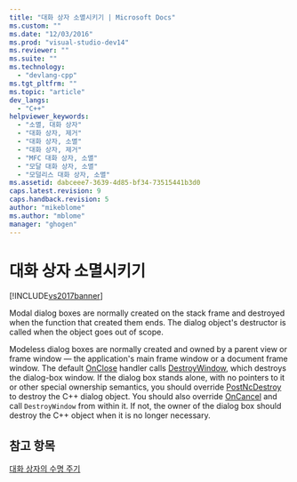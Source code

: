```yaml
---
title: "대화 상자 소멸시키기 | Microsoft Docs"
ms.custom: ""
ms.date: "12/03/2016"
ms.prod: "visual-studio-dev14"
ms.reviewer: ""
ms.suite: ""
ms.technology: 
  - "devlang-cpp"
ms.tgt_pltfrm: ""
ms.topic: "article"
dev_langs: 
  - "C++"
helpviewer_keywords: 
  - "소멸, 대화 상자"
  - "대화 상자, 제거"
  - "대화 상자, 소멸"
  - "대화 상자, 제거"
  - "MFC 대화 상자, 소멸"
  - "모달 대화 상자, 소멸"
  - "모덜리스 대화 상자, 소멸"
ms.assetid: dabceee7-3639-4d85-bf34-73515441b3d0
caps.latest.revision: 9
caps.handback.revision: 5
author: "mikeblome"
ms.author: "mblome"
manager: "ghogen"
---
```

# 대화 상자 소멸시키기
[!INCLUDE[vs2017banner](../assembler/inline/includes/vs2017banner.md)]

Modal dialog boxes are normally created on the stack frame and destroyed when the function that created them ends.  The dialog object's destructor is called when the object goes out of scope.  
  
 Modeless dialog boxes are normally created and owned by a parent view or frame window — the application's main frame window or a document frame window.  The default [OnClose](../Topic/CWnd::OnClose.md) handler calls [DestroyWindow](../Topic/CWnd::DestroyWindow.md), which destroys the dialog\-box window.  If the dialog box stands alone, with no pointers to it or other special ownership semantics, you should override [PostNcDestroy](../Topic/CWnd::PostNcDestroy.md) to destroy the C\+\+ dialog object.  You should also override [OnCancel](../Topic/CDialog::OnCancel.md) and call `DestroyWindow` from within it.  If not, the owner of the dialog box should destroy the C\+\+ object when it is no longer necessary.  
  
## 참고 항목  
 [대화 상자의 수명 주기](../mfc/life-cycle-of-a-dialog-box.md)